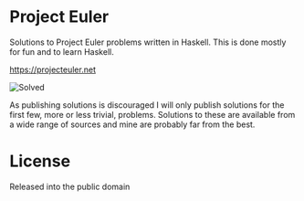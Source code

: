 Project Euler
=============

Solutions to Project Euler problems written in Haskell.
This is done mostly for fun and to learn Haskell.

<https://projecteuler.net>

![Solved](https://projecteuler.net/profile/jhnesk.png)

As publishing solutions is discouraged I will only publish solutions
for the first few, more or less trivial, problems. Solutions to these
are available from a wide range of sources and mine are probably far
from the best.

License
=======

Released into the public domain
